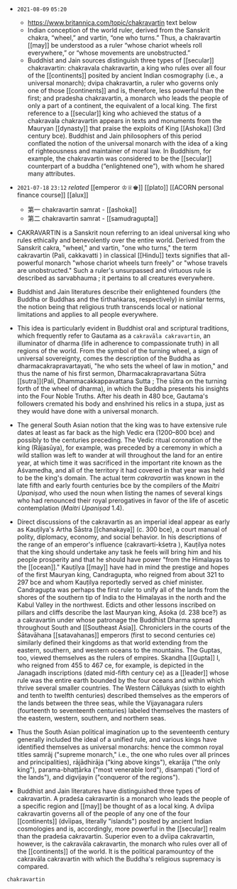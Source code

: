 - `2021-08-09`  `05:20`
	- https://www.britannica.com/topic/chakravartin  text below
	- Indian conception of the world ruler, derived from the Sanskrit chakra, “wheel,” and vartin, “one who turns.” Thus, a chakravartin [[may]] be understood as a ruler “whose chariot wheels roll everywhere,” or “whose movements are unobstructed.”
	- Buddhist and Jain sources distinguish three types of [[secular]] chakravartin: chakravala chakravartin, a king who rules over all four of the [[continents]] posited by ancient Indian cosmography (i.e., a universal monarch); dvipa chakravartin, a ruler who governs only one of those [[continents]] and is, therefore, less powerful than the first; and pradesha chakravartin, a monarch who leads the people of only a part of a continent, the equivalent of a local king. The first reference to a [[secular]] king who achieved the status of a chakravala chakravartin appears in texts and monuments from the Mauryan [[dynasty]] that praise the exploits of King [[Ashoka]] (3rd century bce). Buddhist and Jain philosophers of this period conflated the notion of the universal monarch with the idea of a king of righteousness and maintainer of moral law. In Buddhism, for example, the chakravartin was considered to be the [[secular]] counterpart of a buddha (“enlightened one”), with whom he shared many attributes.

- `2021-07-18`  `23:12` _related_ [[emperor ♔♕♚]] [[plato]] [[ACORN personal finance course]] [[alux]]
	- 第一 chakravartin samrat - [[ashoka]]
	- 第二 chakravartin samrat - [[samudragupta]]

- CAKRAVARTIN is a Sanskrit noun referring to an ideal universal king who rules ethically and benevolently over the entire world. Derived from the Sanskrit cakra, "wheel," and vartin, "one who turns," the term cakravartin (Pali, cakkavatti ) in classical [[Hindu]] texts signifies that all-powerful monarch "whose chariot wheels turn freely" or "whose travels are unobstructed." Such a ruler's unsurpassed and virtuous rule is described as sarvabhauma ; it pertains to all creatures everywhere.
- Buddhist and Jain literatures describe their enlightened founders (the Buddha or Buddhas and the tīrthaṅkaras, respectively) in similar terms, the notion being that religious truth transcends local or national limitations and applies to all people everywhere.
- This idea is particularly evident in Buddhist oral and scriptural traditions, which frequently refer to Gautama as a `cakravāla cakravartin`, an illuminator of dharma (life in adherence to compassionate truth) in all regions of the world. From the symbol of the turning wheel, a sign of universal sovereignty, comes the description of the Buddha as dharmacakrapravartayati, "he who sets the wheel of law in motion," and thus the name of his first sermon, Dharmacakrapravartana Sūtra [[sutra]](Pali, Dhammacakkappavattana Sutta ; The sūtra on the turning forth of the wheel of dharma), in which the Buddha presents his insights into the Four Noble Truths. After his death in 480 bce, Gautama's followers cremated his body and enshrined his relics in a stupa, just as they would have done with a universal monarch.
- The general South Asian notion that the king was to have extensive rule dates at least as far back as the high Vedic era (1200–800 bce) and possibly to the centuries preceding. The Vedic ritual coronation of the king (Rājasūya), for example, was preceded by a ceremony in which a wild stallion was left to wander at will throughout the land for an entire year, at which time it was sacrificed in the important rite known as the Aśvamedha, and all of the territory it had covered in that year was held to be the king's domain. The actual term _cakravartin_ was known in the late fifth and early fourth centuries bce by the compilers of the _Maitri Upaniṣad_, who used the noun when listing the names of several kings who had renounced their royal prerogatives in favor of the life of ascetic contemplation (_Maitri Upaniṣad_ 1.4).
- Direct discussions of the cakravartin as an imperial ideal appear as early as Kauṭilya's Artha Śāstra [[chanakaya]] (c. 300 bce), a court manual of polity, diplomacy, economy, and social behavior. In his descriptions of the range of an emperor's influence (cakravarti-kśetra ), Kauṭilya notes that the king should undertake any task he feels will bring him and his people prosperity and that he should have power "from the Himalayas to the [[ocean]]." Kauṭilya [[may]] have had in mind the prestige and hopes of the first Mauryan king, Candragupta, who reigned from about 321 to 297 bce and whom Kauṭilya reportedly served as chief minister. Candragupta was perhaps the first ruler to unify all of the lands from the shores of the southern tip of India to the Himalayas in the north and the Kabul Valley in the northwest. Edicts and other lessons inscribed on pillars and cliffs describe the last Mauryan king, Aśoka (d. 238 bce?) as a cakravartin under whose patronage the Buddhist Dharma spread throughout South and [[Southeast Asia]]. Chroniclers in the courts of the Śātavāhana [[satavahanas]] emperors (first to second centuries ce) similarly defined their kingdoms as that world extending from the eastern, southern, and western oceans to the mountains. The Guptas, too, viewed themselves as the rulers of empires. Skandha [[Gupta]] I, who reigned from 455 to 467 ce, for example, is depicted in the Janagadh inscriptions (dated mid-fifth century ce) as a [[leader]] whose rule was the entire earth bounded by the four oceans and within which thrive several smaller countries. The Western Cāḷlukyas (sixth to eighth and tenth to twelfth centuries) described themselves as the emperors of the lands between the three seas, while the Vijayanagara rulers (fourteenth to seventeenth centuries) labeled themselves the masters of the eastern, western, southern, and northern seas.
- Thus the South Asian political imagination up to the seventeenth century generally included the ideal of a unified rule, and various kings have identified themselves as universal monarchs: hence the common royal titles samrāj ("supreme monarch," i.e., the one who rules over all princes and principalities), rājādhirāja ("king above kings"), ekarāja ("the only king"), parama-bhaṭṭārka ("most venerable lord"), disampati ("lord of the lands"), and digvijayin ("conqueror of the regions").
- Buddhist and Jain literatures have distinguished three types of cakravartin. A pradeśa cakravartin is a monarch who leads the people of a specific region and [[may]] be thought of as a local king. A dvīipa cakravartin governs all of the people of any one of the four [[continents]] (dvīipas, literally "islands") posited by ancient Indian cosmologies and is, accordingly, more powerful in the [[secular]] realm than the pradeśa cakravartin. Superior even to a dvīipa cakravartin, however, is the cakravāla cakravartin, the monarch who rules over all of the [[continents]] of the world. It is the political paramountcy of the cakravāla cakravartin with which the Buddha's religious supremacy is compared.

```query
chakravartin
```